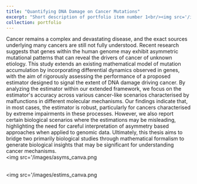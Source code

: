 ```yaml
---
title: "Quantifying DNA Damage on Cancer Mutations"
excerpt: "Short description of portfolio item number 1<br/><img src='/images/tc-ner.png'>"
collection: portfolio
---
```

Cancer remains a complex and devastating disease, and the exact sources underlying many cancers are still not fully understood. Recent research suggests that genes within the human genome may exhibit asymmetric mutational patterns that can reveal the drivers of cancer of unknown etiology. This study extends an existing mathematical model of mutation accumulation by incorporating differential dynamics observed in genes, with the aim of rigorously assessing the performance of a proposed estimator designed to signal the extent of DNA damage driving cancer. By analyzing the estimator within our extended framework, we focus on the estimator's accuracy across various cancer-like scenarios characterised by malfunctions in different molecular mechanisms. Our findings indicate that, in most cases, the estimator is robust, particularly for cancers characterised by extreme impairments in these processes. However, we also report certain biological scenarios where the estimations may be misleading, highlighting the need for careful interpretation of asymmetry based approaches when applied to genomic data. Ultimately, this thesis aims to bridge two primarily biological studies through mathematical formalism to generate biological insights that may be significant for understanding cancer mechanisms.
<br/><img src='/images/asyms_canva.png

<br/><img src='/images/estims_canva.png